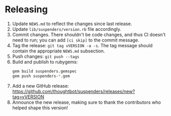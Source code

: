 # Releasing

1. Update `NEWS.md` to reflect the changes since last release.
2. Update `lib/suspenders/version.rb` file accordingly.
3. Commit changes. There shouldn't be code changes, and thus CI doesn't need to
   run; you can add `[ci skip]` to the commit message.
4. Tag the release: `git tag vVERSION -a -s`. The tag message should contain the
   appropriate `NEWS.md` subsection.
5. Push changes: `git push --tags`
6. Build and publish to rubygems:
   ```sh
   gem build suspenders.gemspec
   gem push suspenders-*.gem
   ```
7. Add a new GitHub release:
   https://github.com/thoughtbot/suspenders/releases/new?tag=vVERSION
8. Announce the new release, making sure to thank the contributors who helped
   shape this version!

